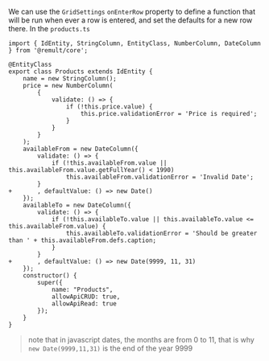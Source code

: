 We can use the `GridSettings` `onEnterRow` property to define a function that will be run when ever a row is entered, and set the defaults for a new row there.
In the `products.ts`
```csdiff
import { IdEntity, StringColumn, EntityClass, NumberColumn, DateColumn } from '@remult/core';

@EntityClass
export class Products extends IdEntity {
    name = new StringColumn();
    price = new NumberColumn(
        {
            validate: () => {
                if (!this.price.value) {
                    this.price.validationError = 'Price is required';
                }
            }
        }
    );
    availableFrom = new DateColumn({
        validate: () => {
            if (!this.availableFrom.value || this.availableFrom.value.getFullYear() < 1990)
                this.availableFrom.validationError = 'Invalid Date';
        }
+       , defaultValue: () => new Date()
    });
    availableTo = new DateColumn({
        validate: () => {
            if (!this.availableTo.value || this.availableTo.value <= this.availableFrom.value) {
                this.availableTo.validationError = 'Should be greater than ' + this.availableFrom.defs.caption;
            }
        }
+       , defaultValue: () => new Date(9999, 11, 31)
    });
    constructor() {
        super({
            name: "Products",
            allowApiCRUD: true,
            allowApiRead: true
        });
    }
} 
```
> note that in javascript dates, the months are from 0 to 11, that is why `new Date(9999,11,31)` is the end of the year 9999

